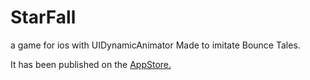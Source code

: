# StarFall
a game for ios with UIDynamicAnimator
Made to imitate Bounce Tales.

It has been published on the [AppStore.](http://example.net/)
